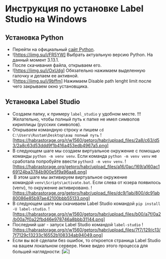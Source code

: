 # Инструкция по установке Label Studio на Windows
## Установка Python
- Перейти на официальный [сайт Python](https://www.python.org/downloads/windows/). 
- ![https://iimg.su/i/FR5YW] Выбрать актуальную версию Python. На данный момент 3.13.1.
- После скачивания файла, открываем его. 
- ![https://iimg.su/i/OxUdg] Обязательно нажимаем выделенную галочку и делаем ее активной.
- ![https://iimg.su/i/9bffm] Нажимаем Disable path lenght limit после чего закрываем окно установщика.
## Установка Label Studio
- Создаем папку, к примеру `label_studio` у удобном месте.  !!!Желательно, чтобы полный путь к папке не имел символов кириллицы (русских символов).
- Открываем командную строку и пишем `cd C:\Users\Rustam\Desktop\ваш полный путь`
![https://habrastorage.org/r/w1560/getpro/habr/upload_files/2a8/c63/d53/2a8c63d53ddd9f1b416a453edb4967a5.png]
- В следующем шаге мы создаем виртуальное окружение с помощью команды `python -m venv venv`. Если команда `python -m venv venv` не сработала попробуйте ввести `python3 -m venv venv`.
![https://habrastorage.org/getpro/habr/upload_files/a16/0ac/169/a160ac169124ba3784b900e5f9a96aa8.png]
-  В этом шаге мы активируем виртуальное окружение командой `venv\Scripts\activate.bat`. Если слева от юзера появилось (venv), то окружение активировано.
![https://habrastorage.org/getpro/habr/upload_files/dc9/1ab/800/dc91ab80086e85b97ae42100bbb55133.png]
- В следующем шаге мы скачиваем Label Studio командой `pip install -U label-studio`.
![https://habrastorage.org/r/w1560/getpro/habr/upload_files/b00/a7f/0a2/b00a7f0a22fbd46e978746a8bbb31144.png]
- Последний шаг - запуск Label Studio командой `label-studio`
![https://habrastorage.org/r/w1560/getpro/habr/upload_files/7f7/129/c13/7f7129c13233c16552b108334ab94049.png]
- Если вы всё сделали без ошибок, то откроется страница Label Studio на вашем локальном сервере. Ниже видео этого процесса для большей наглядности:
[![](https://wdfiles.ru/3vDed)]

